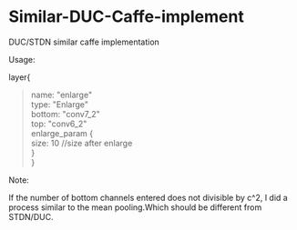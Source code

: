 # Similar-DUC-Caffe-implement
DUC/STDN similar caffe implementation 

Usage:

layer{<br>
>name: "enlarge"<br>
  type: "Enlarge"<br>
  bottom: "conv7_2"<br>
  top: "conv6_2"<br>
  enlarge_param {<br>
     size: 10 //size after enlarge<br>
  }<br>
}<br>

Note:

If the number of bottom channels entered does not divisible by c^2, I did a process similar to the mean pooling.Which should be different from STDN/DUC.
